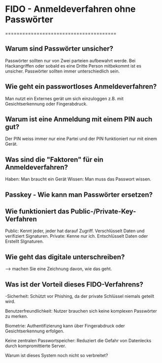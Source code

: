 # FIDO - Anmeldeverfahren ohne Passwörter
=======================================

## Warum sind Passwörter unsicher?
Passwörter sollten nur von Zwei parteien aufbewahrt werde. Bei Hackangriffen oder sobald es eine Dritte Person mitbekommt ist es unsicher. Passwörter sollten immer unterschiedlich sein.


## Wie geht ein passwortloses Anmeldeverfahren?
Man nutzt ein Externes gerät um sich einzuloggen z.B. mit Gesichtserkennung oder Fingerabdruck.


## Warum ist eine Anmeldung mit einem PIN auch gut?
Der PIN weiss immer nur eine Partei und der PIN funktioniert nur mit einem Gerät.


## Was sind die "Faktoren" für ein Anmeldeverfahren?
Haben: Man braucht ein Gerät
Wissen: Man muss das Passwort wissen.




Passkey - Wie kann man Passwörter ersetzen?
-------------------------------------------

## Wie funktioniert das Public-/Private-Key-Verfahren
Public: Kennt jeder, jeder hat darauf Zugriff. Verschlüsselt Daten und verifiziert Signaturen.
Private: Kenne nur ich. Entschlüsselt Daten oder Erstellt SIgnaturen.

## Wie geht das digitale unterschreiben?
--> machen Sie eine Zeichnung davon, wie das geht.


## Was ist der Vorteil dieses FIDO-Verfahrens?
-Sicherheit:
Schützt vor Phishing, da der private Schlüssel niemals geteilt wird.

Benutzerfreundlichkeit:
Nutzer brauchen sich keine komplexen Passwörter zu merken.

Biometrie:
Authentifizierung kann über Fingerabdruck oder Gesichtserkennung erfolgen.

Keine zentralen Passwortspeicher:
Reduziert die Gefahr von Datenlecks durch kompromittierte Server.

Warum ist dieses System noch nicht so verbreitet?

